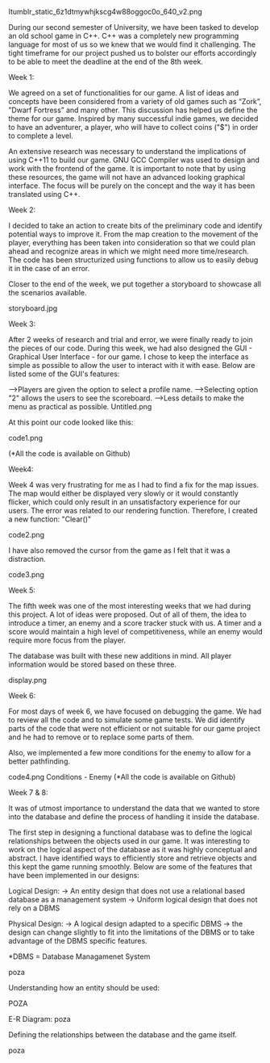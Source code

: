 Itumblr_static_6z1dtmywhjkscg4w88oggoc0o_640_v2.png

During our second semester of University, we have been tasked to develop an old school game in C++. C++ was a completely new programming language for most of us so we knew that we would find it challenging. The tight timeframe for our project pushed us to bolster our efforts accordingly to be able to meet the deadline at the end of the 8th week.

Week 1:

We agreed on a set of functionalities for our game. A list of ideas and concepts have been considered from a variety of old games such as “Zork”, ”Dwarf Fortress” and many other. This discussion has helped us define the theme for our game. Inspired by many successful indie games, we decided to have an adventurer, a player, who will have to collect coins ("$") in order to complete a level.

An extensive research was necessary to understand the implications of using C++11 to build our game. GNU GCC Compiler was used to design and work with the frontend of the game. It is important to note that by using these resources, the game will not have an advanced looking graphical interface. The focus will be purely on the concept and the way it has been translated using C++.

Week 2:

I decided to take an action to create bits of the preliminary code and identify potential ways to improve it. From the map creation to the movement of the player, everything has been taken into consideration so that we could plan ahead and recognize areas in which we might need more time/research. The code has been structurized using functions to allow us to easily debug it in the case of an error.

Closer to the end of the week, we put together a storyboard to showcase all the scenarios available.

storyboard.jpg

Week 3:

After 2 weeks of research and trial and error, we were finally ready to join the pieces of our code. During this week, we had also designed the GUI - Graphical User Interface - for our game. I chose to keep the interface as simple as possible to allow the user to interact with it with ease. Below are listed some of the GUI's features:

-->Players are given the option to select a profile name.
-->Selecting option "2" allows the users to see the scoreboard.
-->Less details to make the menu as practical as possible.
Untitled.png

At this point our code looked like this:

code1.png

(*All the code is available on Github)

Week4:

Week 4 was very frustrating for me as I had to find a fix for the map issues. The map would either be displayed very slowly or it would constantly flicker, which could only result in an unsatisfactory experience for our users. The error was related to our rendering function. Therefore, I created a new function: "Clear()"

code2.png

I have also removed the cursor from the game as I felt that it was a distraction.

code3.png

Week 5:

The fifth week was one of the most interesting weeks that we had during this project. A lot of ideas were proposed. Out of all of them, the idea to introduce a timer, an enemy and a score tracker stuck with us. A timer and a score would maintain a high level of competitiveness, while an enemy would require more focus from the player.

The database was built with these new additions in mind. All player information would be stored based on these three.

display.png

Week 6:

For most days of week 6, we have focused on debugging the game. We had to review all the code and to simulate some game tests. We did identify parts of the code that were not efficient or not suitable for our game project and he had to remove or to replace some parts of them.

Also, we implemented a few more conditions for the enemy to allow for a better pathfinding.

code4.png
Conditions - Enemy
(*All the code is available on Github)



Week 7 & 8:

It was of utmost importance to understand the data that we wanted to store into the database and define the process of handling it inside the database.

The first step in designing a functional database was to define the logical relationships between the objects used in our game. It was interesting to work on the logical aspect of the database as it was highly conceptual and abstract. I have identified ways to efficiently store and retrieve objects and this kept the game running smoothly. Below are some of the features that have been implemented in our designs:

Logical Design:
-> An entity design that does not use a relational based database as a management system
-> Uniform logical design that does not rely on a DBMS

Physical Design:
-> A logical design adapted to a specific DBMS
-> the design can change slightly to fit into the limitations of the DBMS or to take advantage of the DBMS specific features.
  
  *DBMS = Database Managamenet System
  
  poza
  
 Understanding how an entity should be used:

 POZA
 
 E-R Diagram:
poza

Defining the relationships between the database and the game itself.

poza
